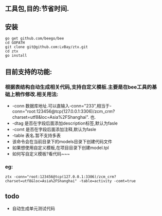 ## 工具包,目的:节省时间.

## 安装
```
go get github.com/beego/bee
cd GOPATH
git clone git@github.com:LvBay/ztx.git
cd ztx
go install
```

## 目前支持的功能:

### 根据表结构自动生成相关代码,支持自定义模板.主要是在bee工具的基础上稍作修改.相关用法:

- -conn 数据库地址.可以直输入-conn="233",相当于-conn="root:123456@tcp(127.0.0.1:3306)/zcm_crm?charset=utf8&loc=Asia%2FShanghai". 也.
- -dtag 是否在字段后面添加description标签,默认为fasle
- -comt 是否在字段后面添加注释,默认为fasle
- -table 表名.暂不支持多表
- 该命令会在当前目录下的models目录下创建代码文件
- 如果想使用自定义模板,在项目目录下创建model.tpl
- 如何写自定义模板?看代码~~~

### eg:
```
ztx -conn="root:123456@tcp(127.0.0.1:3306)/zcm_crm?charset=utf8&loc=Asia%2FShanghai" -table=activity -comt=true
```

## todo
- 自动生成单元测试代码
